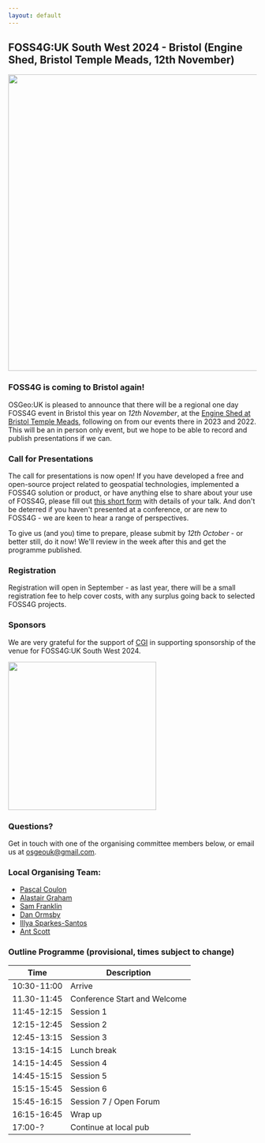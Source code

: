 ```yaml
---
layout: default
---
```


## FOSS4G:UK South West 2024 - Bristol (Engine Shed, Bristol Temple Meads, 12th November)

<img src="../foss4guk2022local/images/engineshed.jpeg" width="600" align="middle">

### FOSS4G is coming to Bristol again!

OSGeo:UK is pleased to announce that there will be a regional one day FOSS4G event in Bristol this year on _12th November_,  at the [Engine Shed at Bristol Temple Meads](https://engine-shed.co.uk/), following on from our events there in 2023 and 2022. This will be an in person only event, but we hope to be able to record and publish presentations if we can.

### Call for Presentations

The call for presentations is now open! If you have developed a free and open-source project related to geospatial technologies, implemented a FOSS4G solution or product, or have anything else to share about your use of FOSS4G, please fill out [this short form](https://forms.gle/b9fW3SjN1bCq6Jre9) with details of your talk. And don't be deterred if you haven't presented at a conference, or are new to FOSS4G - we are keen to hear a range of perspectives. 

To give us (and you) time to prepare, please submit by _12th October_ - or better still, do it now! We'll review in the week after this and get the programme published.

### Registration

Registration will open in September - as last year, there will be a small registration fee to help cover costs, with any surplus going back to selected FOSS4G projects. 

### Sponsors

We are very grateful for the support of [CGI](https://www.cgi.com/en/technologies/geospatial-services) in supporting sponsorship of the venue for FOSS4G:UK South West 2024. <br>

[<img src="../foss4guklocal2023/images/logo_cgi_color.png" width="300" align="middle">](https://www.cgi.com/uk/en-gb)

### Questions?

Get in touch with one of the organising committee members below, or email us at [osgeouk@gmail.com](osgeouk@gmail.com).

### Local Organising Team:
* [Pascal Coulon](https://uk.linkedin.com/in/pascalcoulon)
* [Alastair Graham](https://social.vivaldi.net/@ajggeoger)
* [Sam Franklin](https://mapstodon.space/@samfranklin)
* [Dan Ormsby](https://linkedin.com/in/danielormsby/)
* [Illya Sparkes-Santos](https://www.linkedin.com/in/illyasantos/)
* [Ant Scott](https://mastodon.social/@antscott)

### Outline Programme (provisional, times subject to change)

| Time         | Description                 | 
|--------------|-----------------------------|
| 10:30-11:00  | Arrive                      |
| 11.30-11:45  | Conference Start and Welcome|
| 11:45-12:15  | Session 1|
| 12:15-12:45  | Session 2|
| 12:45-13:15  | Session 3|
| 13:15-14:15  | Lunch break |
| 14:15-14:45  | Session 4 |
| 14:45-15:15  | Session 5 |
| 15:15-15:45  | Session 6 |
| 15:45-16:15  | Session 7 / Open Forum| 
| 16:15-16:45  | Wrap up |
| 17:00-? | Continue at local pub
